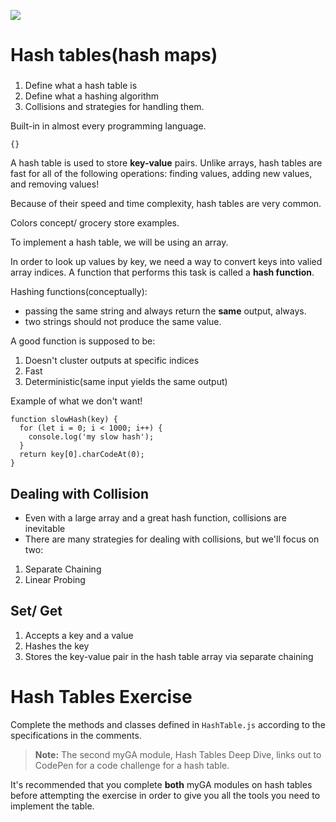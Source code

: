 ![](https://ga-dash.s3.amazonaws.com/production/assets/logo-9f88ae6c9c3871690e33280fcf557f33.png)

# Hash tables(hash maps)

###
1. Define what a hash table is 
2. Define what a hashing algorithm
3. Collisions and strategies for handling them.

Built-in in almost every programming language. 

`{}`

A hash table is used to store **key-value** pairs. Unlike arrays, hash tables are fast for all of the following operations: finding values, adding new values, and removing values!

Because of their speed and time complexity, hash tables are very common.

Colors concept/ grocery store examples.

To implement a hash table, we will be using an array. 

In order to look up values by key, we need a way to convert keys into valied array indices. A function that performs this task is called a **hash function**.

Hashing functions(conceptually):
  
* passing the same string and always return the **same** output, always.
* two strings should not produce the same value. 

A good function is supposed to be:
1. Doesn't cluster outputs at specific indices
2. Fast 
3. Deterministic(same input yields the same output)

Example of what we don't want!
```
function slowHash(key) {
  for (let i = 0; i < 1000; i++) {
    console.log('my slow hash');
  }
  return key[0].charCodeAt(0);
}
```

## Dealing with Collision
- Even with a large array and a great hash function, collisions are inevitable
- There are many strategies for dealing with collisions, but we'll focus on two:
1. Separate Chaining 
2. Linear Probing 


## Set/ Get
1. Accepts a key and a value 
2. Hashes the key
3. Stores the key-value pair in the hash table array via separate chaining
















































# Hash Tables Exercise

Complete the methods and classes defined in `HashTable.js` according to the specifications in the comments.

> **Note:** The second myGA module, Hash Tables Deep Dive, links out to CodePen for a code challenge for a hash table.

It's recommended that you complete **both** myGA modules on hash tables before attempting the exercise in order to give you all the tools you need to implement the table.
